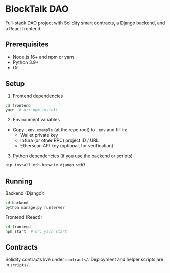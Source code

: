 # BlockTalk DAO

Full-stack DAO project with Solidity smart contracts, a Django backend, and a React frontend.

## Prerequisites

- Node.js 16+ and npm or yarn
- Python 3.9+
- Git

## Setup

1) Frontend dependencies
```sh
cd frontend
yarn  # or: npm install
```

2) Environment variables
- Copy `.env.example` (at the repo root) to `.env` and fill in:
  - Wallet private key
  - Infura (or other RPC) project ID / URL
  - Etherscan API key (optional, for verification)

3) Python dependencies (if you use the backend or scripts)
```sh
pip install eth-brownie django web3
```

## Running

Backend (Django):
```sh
cd backend
python manage.py runserver
```

Frontend (React):
```sh
cd frontend
npm start  # or: yarn start
```

## Contracts

Solidity contracts live under `contracts/`. Deployment and helper scripts are in `scripts/`.

